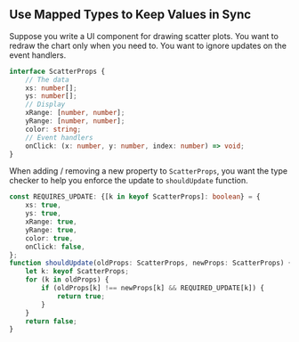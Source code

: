 ## Use Mapped Types to Keep Values in Sync
Suppose you write a UI component for drawing scatter plots. You want to redraw the chart only when you need to. You want to ignore updates on the event handlers.

```typescript
interface ScatterProps {
    // The data
    xs: number[];
    ys: number[];
    // Display
    xRange: [number, number];
    yRange: [number, number];
    color: string;
    // Event handlers
    onClick: (x: number, y: number, index: number) => void;
}
```

When adding / removing a new property to `ScatterProps`, you want the type checker to help you enforce the update to `shouldUpdate` function.

```typescript
const REQUIRES_UPDATE: {[k in keyof ScatterProps]: boolean} = {
    xs: true,
    ys: true,
    xRange: true,
    yRange: true,
    color: true,
    onClick: false,
};
function shouldUpdate(oldProps: ScatterProps, newProps: ScatterProps) {
    let k: keyof ScatterProps;
    for (k in oldProps) {
        if (oldProps[k] !== newProps[k] && REQUIRED_UPDATE[k]) {
            return true;
        }
    }
    return false;
}
```